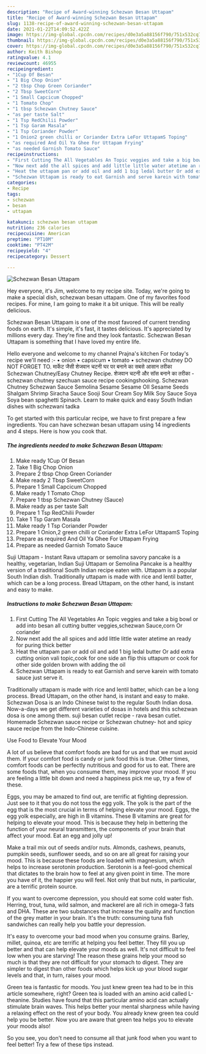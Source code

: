 ```yaml
---
description: "Recipe of Award-winning Schezwan Besan Uttapam"
title: "Recipe of Award-winning Schezwan Besan Uttapam"
slug: 1138-recipe-of-award-winning-schezwan-besan-uttapam
date: 2021-01-22T14:09:52.422Z
image: https://img-global.cpcdn.com/recipes/d0e3a5a88156f790/751x532cq70/schezwan-besan-uttapam-recipe-main-photo.jpg
thumbnail: https://img-global.cpcdn.com/recipes/d0e3a5a88156f790/751x532cq70/schezwan-besan-uttapam-recipe-main-photo.jpg
cover: https://img-global.cpcdn.com/recipes/d0e3a5a88156f790/751x532cq70/schezwan-besan-uttapam-recipe-main-photo.jpg
author: Keith Bishop
ratingvalue: 4.1
reviewcount: 46955
recipeingredient:
- "1Cup Of Besan"
- "1 Big Chop Onion"
- "2 tbsp Chop Green Coriander"
- "2 Tbsp SweetCorn"
- "1 Small Capcicum Chopped"
- "1 Tomato Chop"
- "1 tbsp Schezwan Chutney Sauce"
- "as per taste Salt"
- "1 Tsp RedChilii Powder"
- "1 Tsp Garam Masala"
- "1 Tsp Coriander Powder"
- "1 Onion2 green chilli or Coriander Extra LeFor UttapamS Toping"
- "as required And Oil Ya Ghee For Uttapam Frying"
- "as needed Garnish Tomato Sauce"
recipeinstructions:
- "First Cutting The All Vegetables An Topic veggies and take a big bowl or add into besan all cutting butter veggies,schezwan Sauce,corn Or coriander"
- "Now next add the all spices and add little little water atetime an ready for puring thick better"
- "Heat the uttapam pan or add oil and add 1 big ledal butter Or add extra cutting onion vali topic,cook for one side an flip this uttapum or cook for other side golden brown with adding the oil"
- "Schezwan Uttapam is ready to eat Garnish and serve karein with tomato sauce just serve it."
categories:
- Recipe
tags:
- schezwan
- besan
- uttapam

katakunci: schezwan besan uttapam 
nutrition: 236 calories
recipecuisine: American
preptime: "PT10M"
cooktime: "PT42M"
recipeyield: "4"
recipecategory: Dessert

---
```



![Schezwan Besan Uttapam](https://img-global.cpcdn.com/recipes/d0e3a5a88156f790/751x532cq70/schezwan-besan-uttapam-recipe-main-photo.jpg)

Hey everyone, it's Jim, welcome to my recipe site. Today, we're going to make a special dish, schezwan besan uttapam. One of my favorites food recipes. For mine, I am going to make it a bit unique. This will be really delicious.

Schezwan Besan Uttapam is one of the most favored of current trending foods on earth. It's simple, it's fast, it tastes delicious. It's appreciated by millions every day. They're fine and they look fantastic. Schezwan Besan Uttapam is something that I have loved my entire life.

Hello everyone and welcome to my channel Prajna&#39;s kitchen For today&#39;s recipe we&#39;ll need :- • onion • capsicum • tomato • schezwan chutney DO NOT FORGET TO. मार्केट जैसी शेजवान चटनी घर पर बनाने का सबसे आसान तरीका Schezwan Chutney/Easy Chutney Recipe. शेजवान चटनी और सॉस बनाने का तरीका - schezwan chutney szechuan sauce recipe cookingshooking. Schezwan Chutney Schezwan Sauce Semolina Sesame Sesame OIl Sesame Seeds Shalgam Shrimp Siracha Sauce Sooji Sour Cream Soy Milk Soy Sauce Soya Soya bean spaghetti Spinach. Learn to make quick and easy South Indian dishes with schezwani tadka


To get started with this particular recipe, we have to first prepare a few ingredients. You can have schezwan besan uttapam using 14 ingredients and 4 steps. Here is how you cook that.

<!--inarticleads1-->

##### The ingredients needed to make Schezwan Besan Uttapam:

1. Make ready 1Cup Of Besan
1. Take 1 Big Chop Onion
1. Prepare 2 tbsp Chop Green Coriander
1. Make ready 2 Tbsp SweetCorn
1. Prepare 1 Small Capcicum Chopped
1. Make ready 1 Tomato Chop
1. Prepare 1 tbsp Schezwan Chutney (Sauce)
1. Make ready as per taste Salt
1. Prepare 1 Tsp RedChilii Powder
1. Take 1 Tsp Garam Masala
1. Make ready 1 Tsp Coriander Powder
1. Prepare 1 Onion,2 green chilli or Coriander Extra LeFor UttapamS Toping
1. Prepare as required And Oil Ya Ghee For Uttapam Frying
1. Prepare as needed Garnish Tomato Sauce


Suji Uttapam - Instant Rava uttapam or semolina savory pancake is a healthy, vegetarian, Indian Suji Uttapam or Semolina Pancake is a healthy version of a traditional South Indian recipe eaten with. Uttapam is a popular South Indian dish. Traditionally uttapam is made with rice and lentil batter, which can be a long process. Bread Uttapam, on the other hand, is instant and easy to make. 

<!--inarticleads2-->

##### Instructions to make Schezwan Besan Uttapam:

1. First Cutting The All Vegetables An Topic veggies and take a big bowl or add into besan all cutting butter veggies,schezwan Sauce,corn Or coriander
1. Now next add the all spices and add little little water atetime an ready for puring thick better
1. Heat the uttapam pan or add oil and add 1 big ledal butter Or add extra cutting onion vali topic,cook for one side an flip this uttapum or cook for other side golden brown with adding the oil
1. Schezwan Uttapam is ready to eat Garnish and serve karein with tomato sauce just serve it.


Traditionally uttapam is made with rice and lentil batter, which can be a long process. Bread Uttapam, on the other hand, is instant and easy to make. Schezwan Dosa is an Indo Chinese twist to the regular South Indian dosa. Now-a-days we get different varieties of dosas in hotels and this schezwan dosa is one among them. suji besan cutlet recipe - rava besan cutlet. Homemade Schezwan sauce recipe or Schezwan chutney- hot and spicy sauce recipe from the Indo-Chinese cuisine. 

Use Food to Elevate Your Mood


A lot of us believe that comfort foods are bad for us and that we must avoid them. If your comfort food is candy or junk food this is true. Other times, comfort foods can be perfectly nutritious and good for us to eat. There are some foods that, when you consume them, may improve your mood. If you are feeling a little bit down and need a happiness pick me up, try a few of these.

Eggs, you may be amazed to find out, are terrific at fighting depression. Just see to it that you do not toss the egg yolk. The yolk is the part of the egg that is the most crucial in terms of helping elevate your mood. Eggs, the egg yolk especially, are high in B vitamins. These B vitamins are great for helping to elevate your mood. This is because they help in bettering the function of your neural transmitters, the components of your brain that affect your mood. Eat an egg and jolly up!

Make a trail mix out of seeds and/or nuts. Almonds, cashews, peanuts, pumpkin seeds, sunflower seeds, and so on are all great for raising your mood. This is because these foods are loaded with magnesium, which helps to increase serotonin production. Serotonin is a feel-good chemical that dictates to the brain how to feel at any given point in time. The more you have of it, the happier you will feel. Not only that but nuts, in particular, are a terrific protein source.

If you want to overcome depression, you should eat some cold water fish. Herring, trout, tuna, wild salmon, and mackerel are all rich in omega-3 fats and DHA. These are two substances that increase the quality and function of the grey matter in your brain. It's the truth: consuming tuna fish sandwiches can really help you battle your depression. 

It's easy to overcome your bad mood when you consume grains. Barley, millet, quinoa, etc are terrific at helping you feel better. They fill you up better and that can help elevate your moods as well. It's not difficult to feel low when you are starving! The reason these grains help your mood so much is that they are not difficult for your stomach to digest. They are simpler to digest than other foods which helps kick up your blood sugar levels and that, in turn, raises your mood.

Green tea is fantastic for moods. You just knew green tea had to be in this article somewhere, right? Green tea is loaded with an amino acid called L-theanine. Studies have found that this particular amino acid can actually stimulate brain waves. This helps better your mental sharpness while having a relaxing effect on the rest of your body. You already knew green tea could help you be better. Now you are aware that green tea helps you to elevate your moods also!

So you see, you don't need to consume all that junk food when you want to feel better! Try  a few  of  these  tips  instead.

